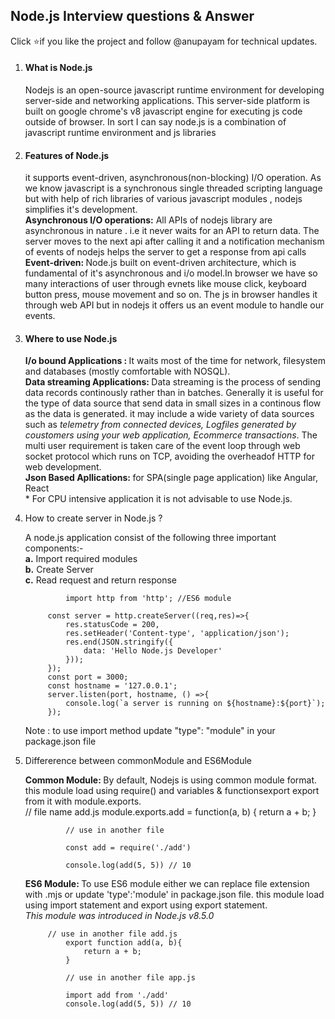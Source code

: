 <h2><b>Node.js Interview questions & Answer</b></h2>

Click ⭐if you like the project and follow @anupayam for technical updates.

1. <h4>What is Node.js</h4>
		<p>Nodejs is an open-source javascript runtime environment for developing server-side and networking applications. This server-side platform is built on google chrome's v8 javascript engine for executing js code outside of browser. In sort I can say node.js is a combination of javascript runtime environment and js libraries</p>

2. <h4>Features of Node.js</h4>
	<p>it supports event-driven, asynchronous(non-blocking) I/O operation. As we know javascript is a synchronous single threaded scripting language but with help of rich libraries of various javascript modules , nodejs simplifies it's development.</br>
	 <b>Asynchronous I/O operations:</b> All APIs of nodejs library are asynchronous in nature . i.e it never waits for an API to return data. The server moves to the next api after calling it and a notification mechanism of events of nodejs helps the server to get a 		 response from api calls</b><br>
	<b>Event-driven: </b>Node.js built on event-driven architecture, which is fundamental of it's asynchronous and i/o model.In browser we have so many interactions of user through evnets like mouse click, keyboard button press, mouse movement and so on. The js in browser handles it through web API but in nodejs it offers us an event module to handle our events.</p>

3. <h4>Where to use Node.js</h4>
	<p>
		<b>I/o bound Applications : </b> It waits most of the time for network, filesystem and databases (mostly comfortable with NOSQL).</br>
		<b>Data streaming Applications: </b> Data streaming is the process of sending data records continously rather than in batches. Generally it is useful for the type of data source that send data in small sizes in a continous flow as the data is generated. it may include a wide variety of data sources such as <i>telemetry from connected devices, Logfiles generated by coustomers using your web application, Ecommerce transactions</i>. The multi user requirement is taken care of the event loop through web socket protocol which runs on TCP, avoiding the overheadof HTTP for web development.</br>
		<b>Json Based Apllications: </b> for SPA(single page application) like Angular, React</br>
		* For CPU intensive application it is not advisable to use Node.js.
	</p>

4. How to create server in Node.js ?
   <p>
		 A node.js application consist of the following three important components:- </br>
		  <b>a.</b> Import required modules  </br>
		  <b>b.</b> Create Server  </br>
		  <b>c.</b> Read request and return response  
 
			  	import http from 'http'; //ES6 module 
			
			const server = http.createServer((req,res)=>{  
			    res.statusCode = 200,  
			    res.setHeader('Content-type', 'application/json');  
			    res.end(JSON.stringify({  
			        data: 'Hello Node.js Developer'  
			    }));  
			});  
			const port = 3000; 
			const hostname = '127.0.0.1';  
			server.listen(port, hostname, () =>{  
			    console.log(`a server is running on ${hostname}:${port}`); 
			});
   	Note :  to use import method update "type": "module" in your package.json file
	 </p>

5. Differerence between commonModule and ES6Module
	<p>
		<b>Common Module: </b> By default, Nodejs is using common module format.
		this module load using require() and variables & functionsexport export from it with module.exports.</br>
										// file name add.js
				module.exports.add = function(a, b) {
				        return a + b;
				} 
				
				// use in another file 
				
				const add = require('./add')
				
				console.log(add(5, 5)) // 10
			

	<b>ES6 Module: </b> To use ES6 module either we can replace file extension with .mjs or update 'type':'module' in package.json file.
this module load using import statement and export using export statement. </br>
  <i>This module was introduced in Node.js v8.5.0</i> </br>
	
			// use in another file add.js
				export function add(a, b){
				    return a + b;
				}
				
				// use in another file app.js
				
				import add from './add'
				console.log(add(5, 5)) // 10
	</p>








